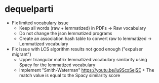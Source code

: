 # dequelparti

- Fix limited vocabulary issue
  - Keep all words (raw + lemmatized) in PDFs -> Raw vocabulary
  - Do not change the json lemmatized programs
  - Create an association hash table to convert raw to lemmatized -> Lemmatized vocabulary
- Fix issue with LCS algorithm results not good enough ("expulser migrant")
  - Upper triangular matrix lemmatized vocabulary similarity using Spacy for the lemmatized vocabulary
  - Implement "Smith-Waterman" https://youtu.be/lu9ScxSejSE + The match value is equal to the Spacy similarity score
